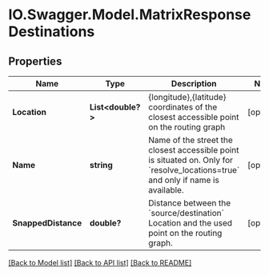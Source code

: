 # IO.Swagger.Model.MatrixResponseDestinations
## Properties

Name | Type | Description | Notes
------------ | ------------- | ------------- | -------------
**Location** | **List&lt;double?&gt;** | {longitude},{latitude} coordinates of the closest accessible point on the routing graph | [optional] 
**Name** | **string** | Name of the street the closest accessible point is situated on. Only for &#x60;resolve_locations&#x3D;true&#x60; and only if name is available. | [optional] 
**SnappedDistance** | **double?** | Distance between the &#x60;source/destination&#x60; Location and the used point on the routing graph. | [optional] 

[[Back to Model list]](../README.md#documentation-for-models) [[Back to API list]](../README.md#documentation-for-api-endpoints) [[Back to README]](../README.md)


